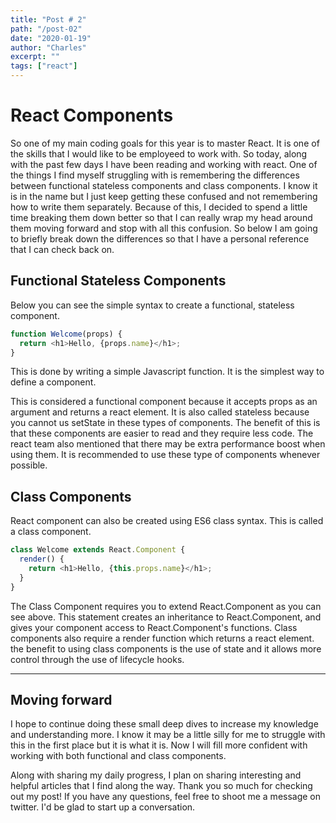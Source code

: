 ```yaml
---
title: "Post # 2"
path: "/post-02"
date: "2020-01-19"
author: "Charles"
excerpt: ""
tags: ["react"]
---
```


# React Components

So one of my main coding goals for this year is to master React. It is one of the skills that I would like to be employeed to work with. So today, along with the past few days I have been reading and working with react. One of the things I find myself struggling with is remembering the differences between functional stateless components and class components. I know it is in the name but I just keep getting these confused and not remembering how to write them separately. Because of this, I decided to spend a little time breaking them down better so that I can really wrap my head around them moving forward and stop with all this confusion. So below I am going to briefly break down the differences so that I have a personal reference that I can check back on.

## Functional Stateless Components

Below you can see the simple syntax to create a functional, stateless component.

```javascript
function Welcome(props) {
  return <h1>Hello, {props.name}</h1>;
}
```

This is done by writing a simple Javascript function. It is the simplest way to define a component.

This is considered a functional component because it accepts props as an argument and returns a react element. It is also called stateless because you cannot us setState in these types of components. The benefit of this is that these components are easier to read and they require less code. The react team also mentioned that there may be extra performance boost when using them. It is recommended to use these type of components whenever possible.

## Class Components

React component can also be created using ES6 class syntax. This is called a class component.

```javascript
class Welcome extends React.Component {
  render() {
    return <h1>Hello, {this.props.name}</h1>;
  }
}
```

The Class Component requires you to extend React.Component as you can see above. This statement creates an inheritance to React.Component, and gives your component access to React.Component's functions. Class components also require a render function which returns a react element. the benefit to using class components is the use of state and it allows more control through the use of lifecycle hooks.

---

## Moving forward

I hope to continue doing these small deep dives to increase my knowledge and understanding more. I know it may be a little silly for me to struggle with this in the first place but it is what it is. Now I will fill more confident with working with both functional and class components.

Along with sharing my daily progress, I plan on sharing interesting and helpful articles that I find along the way. Thank you so much for checking out my post! If you have any questions, feel free to shoot me a message on twitter. I'd be glad to start up a conversation.
